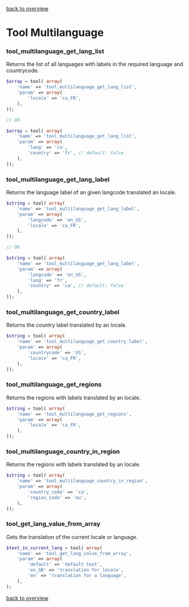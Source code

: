 [back to overview](../../README.markdown#tools)

Tool Multilanguage
===============================

### tool_multilanguage_get_lang_list

Returns the list of all languages with labels in
the required language and countrycode.

````php
$array = tool( array(
    'name' => 'tool_multilanguage_get_lang_list',
    'param' => array(
        'locale' => 'ca_FR',
    ),
));

// OR

$array = tool( array(
    'name' => 'tool_multilanguage_get_lang_list',
    'param' => array(
        'lang' => 'ca',
        'country' => 'fr', // default: false
    ),
));
````

### tool_multilanguage_get_lang_label

Returns the language label of an given langcode translated an locale.

````php
$string = tool( array(
    'name' => 'tool_multilanguage_get_lang_label',
    'param' => array(
        'langcode' => 'en_US',
        'locale' => 'ca_FR',
    ),
));

// OR

$string = tool( array(
    'name' => 'tool_multilanguage_get_lang_label',
    'param' => array(
        'langcode' => 'en_US',
        'lang' => 'fr',
        'country' => 'ca', // default: false
    ),
));
````

### tool_multilanguage_get_country_label

Returns the country label translated by an locale.

````php
$string = tool( array(
    'name' => 'tool_multilanguage_get_country_label',
    'param' => array(
        'countrycode' => 'US',
        'locale' => 'ca_FR',
    ),
));
````

### tool_multilanguage_get_regions

Returns the regions with labels translated by an locale.

````php
$string = tool( array(
    'name' => 'tool_multilanguage_get_regions',
    'param' => array(
        'locale' => 'ca_FR',
    ),
));
````

### tool_multilanguage_country_in_region

Returns the regions with labels translated by an locale.

````php
$string = tool( array(
    'name' => 'tool_multilanguage_country_in_region',
    'param' => array(
        'country_code' => 'ca',
        'region_code' => 'eu',
    ),
));
````

### tool_get_lang_value_from_array

Gets the translation of the current locale or language.

````php
$text_in_current_lang = tool( array(
    'name' => 'tool_get_lang_value_from_array',
    'param' => array(
		'default' => 'default text',
		'en_GB' => 'translation for locale',
		'en' => 'translation for a language',
    ),
);
````

[back to overview](../../README.markdown#tools)
